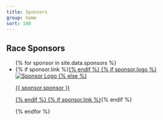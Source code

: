 ```yaml
---
title: Sponsors
group: home
sort: 100
---
```


## Race Sponsors

<ul class="sponsor-list">
{% for sponsor in site.data.sponsors %}

  <li class="sponsor-single">
    <div class="inner">
      {% if sponsor.link %}<a href="{{ sponsor.link }}">{% endif %}
      {% if sponsor.logo %}
        <img class="sponsor-logo" src="/images/sponsors/{{ sponsor.logo }}" alt="Sponsor Logo" />
      {% else %}
        <p>{{ sponsor.sponsor }}</p>
      {% endif %}
      {% if sponsor.link %}</a>{% endif %}
    </div>
  </li>

{% endfor %}
</ul>
